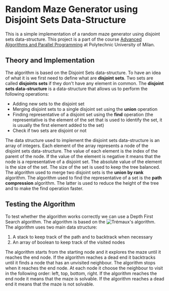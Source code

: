 # Random Maze Generator using Disjoint Sets Data-Structure

This is a simple implementation of a random maze generator using disjoint sets data-structure. This project is a part of the course [Advanced Algorithms and Parallel Programming](https://www4.ceda.polimi.it/manifesti/manifesti/controller/ManifestoPublic.do?EVN_DETTAGLIO_RIGA_MANIFESTO=evento&aa=2022&k_cf=225&k_corso_la=481&k_indir=T2A&codDescr=095946&lang=EN&semestre=1&idGruppo=4475&idRiga=281839) at Polytechnic University of Milan.

## Theory and Implementation

The algorithm is based on the Disjoint Sets data-structure. To have an idea of what it is we first need to define what are  **disjoint sets**. Two sets are called **disjoints sets** if they don't have any element in common. The **disjoint sets data-structure** is a data-structure that allows us to perform the following operations:
- Adding new sets to the disjoint set
- Merging disjoint sets to a single disjoint set using the **union** operation
- Finding representative of a disjoint set using the **find** operation (the representative is the element of the set that is used to identify the set, it is usually the first element added to the set)
- Check if two sets are disjoint or not

The data structure used to implement the disjoint sets data-structure is an array of integers. Each element of the array represents a node of the disjoint sets data-structure. The value of each element is the index of the parent of the node. If the value of the element is negative it means that the node is a representative of a disjoint set. The absolute value of the element is the size of the set. The size of the set is used to keep the tree balanced. The algorithm used to merge two disjoint sets is the **union by rank** algorithm. The algorithm used to find the representative of a set is the **path compression** algorithm. The latter is used to reduce the height of the tree and to make the find operation faster.

## Testing the Algorithm
To test whether the algorithm works correctly we can use a Depth First Search algorithm. The algorithm is based on the ![Trémaux's algorithm](https://www.wikiwand.com/en/Maze_solving_algorithm#Tr%C3%A9maux's_algorithm). The algorithm uses two main data structure:
1. A stack to keep track of the path and to backtrack when necessary
2. An array of boolean to keep track of the visited nodes

The algorithm starts from the starting node and it explores the maze until it reaches the end node. If the algorithm reaches a dead end it backtracks until it finds a node that has an unvisited neighbour. The algorithm stops when it reaches the end node. At each node it choose the neighbour to visit in the following order: left, top, bottom, right. If the algorithm reaches the end node it means that the maze is solvable. If the algorithm reaches a dead end it means that the maze is not solvable.

